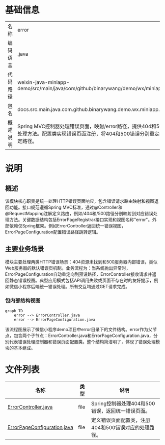 # 基础信息

|      |      |
|------|------|
| 名称 | error |
| 编码语言 | .java |
| 代码路径 | weixin-java-miniapp-demo/src/main/java/com/github/binarywang/demo/wx/miniapp/error |
| 包名 | docs.src.main.java.com.github.binarywang.demo.wx.miniapp.error |
| 概述说明 | Spring MVC控制器处理错误页面，映射/error路径，提供404和500错误处理方法。配置类实现错误页面注册，将404和500错误分别重定向到指定路径。 |

# 说明

## 概述  
该模块核心职责是统一处理HTTP错误页面响应，包含错误请求路由映射和视图返回功能。接口规范遵循Spring MVC标准，通过@Controller和@RequestMapping注解定义路由，例如/404和/500路径分别映射到对应错误处理方法。关键数据结构包括ErrorPageRegistrar接口实现和视图名称"error"。外部依赖仅Spring框架。例如ErrorController返回统一错误视图，ErrorPageConfiguration配置错误路径跳转逻辑。

## 主要业务场景  
模块主要处理两类HTTP错误场景：404资源未找到和500服务器内部错误，类似Web服务器的默认错误页机制。业务流程为：当系统抛出异常时，ErrorPageConfiguration自动重定向到预设路径，ErrorController接收请求并返回静态错误视图。典型应用模式包括API调用失败或页面不存在时的友好提示，例如微信小程序后端统一错误处理。所有交互均通过GET请求完成。


### 包内部结构视图

```mermaid
graph TD
    error --> ErrorController.java
    error --> ErrorPageConfiguration.java
```

该流程图展示了微信小程序demo项目中error目录下的文件结构。error作为父节点，包含两个子节点：ErrorController.java和ErrorPageConfiguration.java，分别代表错误处理控制器和错误页面配置类。整个结构简洁明了，体现了错误处理模块的基本组成。

# 文件列表

| 名称   | 类型  | 说明 |
|-------|------|-------------|
| [ErrorController.java](ErrorController.md) | file | Spring控制器处理404和500错误，返回统一错误页面。 |
| [ErrorPageConfiguration.java](ErrorPageConfiguration.md) | file | 定义错误页面配置类，注册404和500错误对应的处理路径。 |


